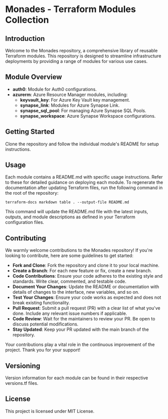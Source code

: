 # Monades - Terraform Modules Collection
## Introduction
Welcome to the Monades repository, a comprehensive library of reusable Terraform modules. This repository is designed to streamline infrastructure deployments by providing a range of modules for various use cases.

## Module Overview
- **auth0**: Module for Auth0 configurations.
- **azurerm**: Azure Resource Manager modules, including:
  - **keyvault_key**: For Azure Key Vault key management.
  - **synapse_link**: Modules for Azure Synapse Link.
  - **synapse_sql_pool**: For managing Azure Synapse SQL Pools.
  - **synapse_workspace**: Azure Synapse Workspace configurations.

## Getting Started
Clone the repository and follow the individual module's README for setup instructions.

## Usage
Each module contains a README.md with specific usage instructions. Refer to these for detailed guidance on deploying each module. To regenerate the documentation after updating Terraform files, run the following command in the root of the repository:
```
terraform-docs markdown table . --output-file README.md
```
This command will update the README.md file with the latest inputs, outputs, and module descriptions as defined in your Terraform configuration files.

##  Contributing
We warmly welcome contributions to the Monades repository! If you're looking to contribute, here are some guidelines to get started:
- **Fork and Clone**: Fork the repository and clone it to your local machine.
- **Create a Branch**: For each new feature or fix, create a new branch.
- **Code Contributions**: Ensure your code adheres to the existing style and standards. Write clear, commented, and testable code.
- **Document Your Changes**: Update the README or documentation with details of changes to the interface, new variables, and so on.
- **Test Your Changes**: Ensure your code works as expected and does not break existing functionality.
- **Pull Request**: Submit a pull request (PR) with a clear list of what you've done. Include any relevant issue numbers if applicable.
- **Code Review**: Wait for the maintainers to review your PR. Be open to discuss potential modifications.
- **Stay Updated**: Keep your PR updated with the main branch of the repository.

Your contributions play a vital role in the continuous improvement of the project. Thank you for your support!

## Versioning
Version information for each module can be found in their respective versions.tf files.

## License
This project is licensed under MIT License.
